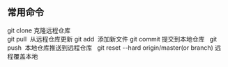 ## 常用命令
git clone 克隆远程仓库  
git pull  从远程仓库更新 
git add  添加新文件
git commit 提交到本地仓库  
git push  本地仓库推送到远程仓库  
git reset --hard origin/master(or branch) 远程覆盖本地
